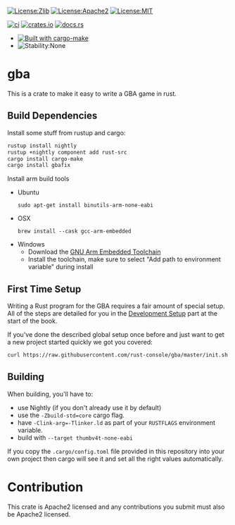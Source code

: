 [![License:Zlib](https://img.shields.io/badge/License-Zlib-green.svg)](https://opensource.org/licenses/Zlib)
[![License:Apache2](https://img.shields.io/badge/License-Apache2-green.svg)](https://www.apache.org/licenses/LICENSE-2.0)
[![License:MIT](https://img.shields.io/badge/License-MIT-green.svg)](https://opensource.org/licenses/MIT)

[![ci](https://github.com/rust-console/gba/workflows/ci/badge.svg?branch=master)](https://github.com/rust-console/gba/actions?query=workflow%3Aci)
[![crates.io](https://img.shields.io/crates/v/gba.svg)](https://crates.io/crates/gba)
[![docs.rs](https://docs.rs/gba/badge.svg)](https://docs.rs/gba/latest/gba/)

* [![Built with cargo-make](https://sagiegurari.github.io/cargo-make/assets/badges/cargo-make.svg)](https://sagiegurari.github.io/cargo-make)
* ![Stability:None](https://img.shields.io/badge/Stability-None-red.svg)

# gba

This is a crate to make it easy to write a GBA game in rust.

## Build Dependencies

Install some stuff from rustup and cargo:
```sh
rustup install nightly
rustup +nightly component add rust-src
cargo install cargo-make
cargo install gbafix
```

Install arm build tools
* Ubuntu
  ```shell
  sudo apt-get install binutils-arm-none-eabi
  ```
* OSX
  ```shell
  brew install --cask gcc-arm-embedded
  ```
* Windows
  * Download the [GNU Arm Embedded Toolchain](https://developer.arm.com/tools-and-software/open-source-software/developer-tools/gnu-toolchain/gnu-rm/downloads)
  * Install the toolchain, make sure to select "Add path to environment variable" during install

## First Time Setup

Writing a Rust program for the GBA requires a fair amount of special setup. All
of the steps are detailed for you in the [Development
Setup](https://rust-console.github.io/gba/development-setup.html) part at the
start of the book.

If you've done the described global setup once before and just want to get a new
project started quickly we got you covered:

```sh
curl https://raw.githubusercontent.com/rust-console/gba/master/init.sh -sSf | bash -s APP_NAME
```

## Building

When building, you'll have to:
* use Nightly (if you don't already use it by default)
* use the `-Zbuild-std=core` cargo flag.
* have `-Clink-arg=-Tlinker.ld` as part of your `RUSTFLAGS` environment variable.
* build with `--target thumbv4t-none-eabi`

If you copy the `.cargo/config.toml` file provided in this repository into your
own project then cargo will see it and set all the right values automatically.

# Contribution

This crate is Apache2 licensed and any contributions you submit must also be
Apache2 licensed.

